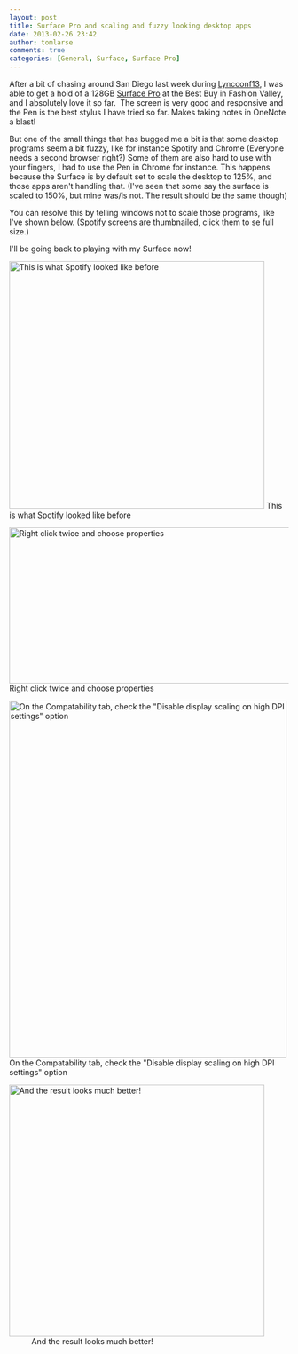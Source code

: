 ```yaml
---
layout: post
title: Surface Pro and scaling and fuzzy looking desktop apps
date: 2013-02-26 23:42
author: tomlarse
comments: true
categories: [General, Surface, Surface Pro]
---
```

After a bit of chasing around San Diego last week during <a href="http://www.lyncconf.com">Lyncconf13</a>, I was able to get a hold of a 128GB <a href="http://www.microsoft.com/Surface/en-US/surface-with-windows-8-pro/home">Surface Pro</a> at the Best Buy in Fashion Valley, and I absolutely love it so far.  The screen is very good and responsive and the Pen is the best stylus I have tried so far. Makes taking notes in OneNote a blast!

But one of the small things that has bugged me a bit is that some desktop programs seem a bit fuzzy, like for instance Spotify and Chrome (Everyone needs a second browser right?) Some of them are also hard to use with your fingers, I had to use the Pen in Chrome for instance. This happens because the Surface is by default set to scale the desktop to 125%, and those apps aren't handling that. (I've seen that some say the surface is scaled to 150%, but mine was/is not. The result should be the same though)

You can resolve this by telling windows not to scale those programs, like I've shown below. (Spotify screens are thumbnailed, click them to se full size.)

I'll be going back to playing with my Surface now!

<a href="http://codesalot.files.wordpress.com/2013/02/fuzzyspotify.png"><img class=" wp-image-431 " alt="This is what Spotify looked like before" src="http://codesalot.files.wordpress.com/2013/02/fuzzyspotify.png" width="460" height="446" /></a> This is what Spotify looked like before

<a href="http://codesalot.files.wordpress.com/2013/02/rightclick.png"><img class="size-full wp-image-433" alt="Right click twice and choose properties" src="http://codesalot.files.wordpress.com/2013/02/rightclick.png" width="531" height="281" /></a> Right click twice and choose properties

<a href="http://codesalot.files.wordpress.com/2013/02/compat.png"><img class="size-full wp-image-430 " alt="On the Compatability tab, check the &quot;Disable display scaling on high DPI settings&quot; option " src="http://codesalot.files.wordpress.com/2013/02/compat.png" width="500" height="644" /></a> On the Compatability tab, check the "Disable display scaling on high DPI settings" option
<div class="mceTemp"><dl class="wp-caption alignright" id="attachment_432" style="width:470px;"><dt class="wp-caption-dt"><a href="http://codesalot.files.wordpress.com/2013/02/notfuzzyspotify.png"><img class=" wp-image-432 " alt="And the result looks much better!" src="http://codesalot.files.wordpress.com/2013/02/notfuzzyspotify.png" width="460" height="454" /></a></dt><dd class="wp-caption-dd">And the result looks much better!

</dd></dl></div>
